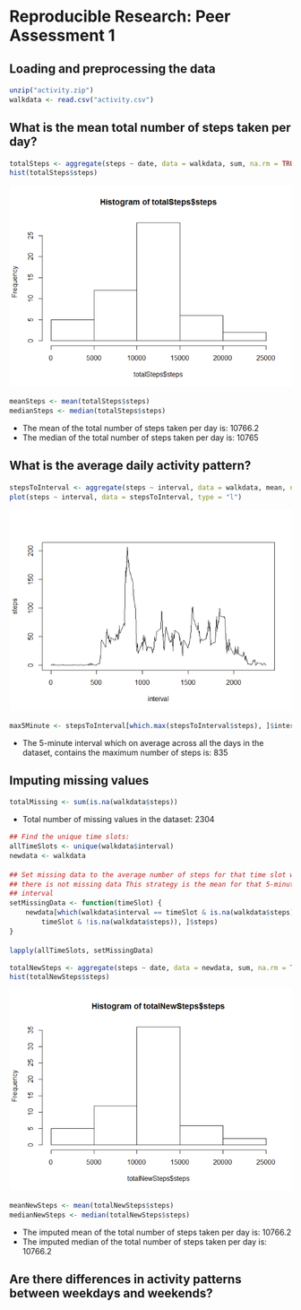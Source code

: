 # Reproducible Research: Peer Assessment 1



## Loading and preprocessing the data


```r
unzip("activity.zip")
walkdata <- read.csv("activity.csv")
```


## What is the mean total number of steps taken per day?

```r
totalSteps <- aggregate(steps ~ date, data = walkdata, sum, na.rm = TRUE)
hist(totalSteps$steps)
```

![](PA1_template_files/figure-html/unnamed-chunk-2-1.png)<!-- -->

```r
meanSteps <- mean(totalSteps$steps)
medianSteps <- median(totalSteps$steps)
```

* The mean of the total number of steps taken per day is: 10766.2
* The median of the total number of steps taken per day is: 10765


## What is the average daily activity pattern?

```r
stepsToInterval <- aggregate(steps ~ interval, data = walkdata, mean, na.rm = TRUE)
plot(steps ~ interval, data = stepsToInterval, type = "l")
```

![](PA1_template_files/figure-html/unnamed-chunk-3-1.png)<!-- -->


```r
max5Minute <- stepsToInterval[which.max(stepsToInterval$steps), ]$interval
```

* The 5-minute interval which on average across all the days in the dataset, contains the maximum number of steps is: 835


## Imputing missing values

```r
totalMissing <- sum(is.na(walkdata$steps))
```
* Total number of missing values in the dataset: 2304


```r
## Find the unique time slots:
allTimeSlots <- unique(walkdata$interval)
newdata <- walkdata

## Set missing data to the average number of steps for that time slot where
## there is not missing data This strategy is the mean for that 5-minute
## interval
setMissingData <- function(timeSlot) {
    newdata[which(walkdata$interval == timeSlot & is.na(walkdata$steps)), ]$steps <<- mean(walkdata[which(walkdata$interval == 
        timeSlot & !is.na(walkdata$steps)), ]$steps)
}

lapply(allTimeSlots, setMissingData)
```


```r
totalNewSteps <- aggregate(steps ~ date, data = newdata, sum, na.rm = TRUE)
hist(totalNewSteps$steps)
```

![](PA1_template_files/figure-html/unnamed-chunk-7-1.png)<!-- -->

```r
meanNewSteps <- mean(totalNewSteps$steps)
medianNewSteps <- median(totalNewSteps$steps)
```

* The imputed mean of the total number of steps taken per day is: 
    10766.2
* The imputed median of the total number of steps taken per day is: 
    10766.2


## Are there differences in activity patterns between weekdays and weekends?
